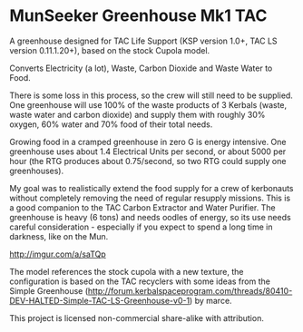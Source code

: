 MunSeeker Greenhouse Mk1 TAC
============================

A greenhouse designed for TAC Life Support (KSP version 1.0+, TAC LS version 0.11.1.20+), based on the stock Cupola model.

Converts Electricity (a lot), Waste, Carbon Dioxide and Waste Water to Food. 

There is some loss in this process, so the crew will still need to be supplied. One greenhouse will use 100% of the waste products of 3 Kerbals (waste, waste water and carbon dioxide) and supply them with roughly 30% oxygen, 60% water and 70% food of their total needs.

Growing food in a cramped greenhouse in zero G is energy intensive. One greenhouse uses about 1.4 Electrical Units per second, or about 5000 per hour (the RTG produces about 0.75/second, so two RTG could supply one greenhouses).

My goal was to realistically extend the food supply for a crew of kerbonauts without completely removing the need of regular resupply missions. This is a good companion to the TAC Carbon Extractor and Water Purifier. The greenhouse is heavy (6 tons) and needs oodles of energy, so its use needs careful consideration - especially if you expect to spend a long time in darkness, like on the Mun.

http://imgur.com/a/saTQp

The model references the stock cupola with a new texture, the configuration is based on the TAC recyclers with some ideas from the Simple Greenhouse (http://forum.kerbalspaceprogram.com/threads/80410-DEV-HALTED-Simple-TAC-LS-Greenhouse-v0-1) by marce.

This project is licensed non-commercial share-alike with attribution.
